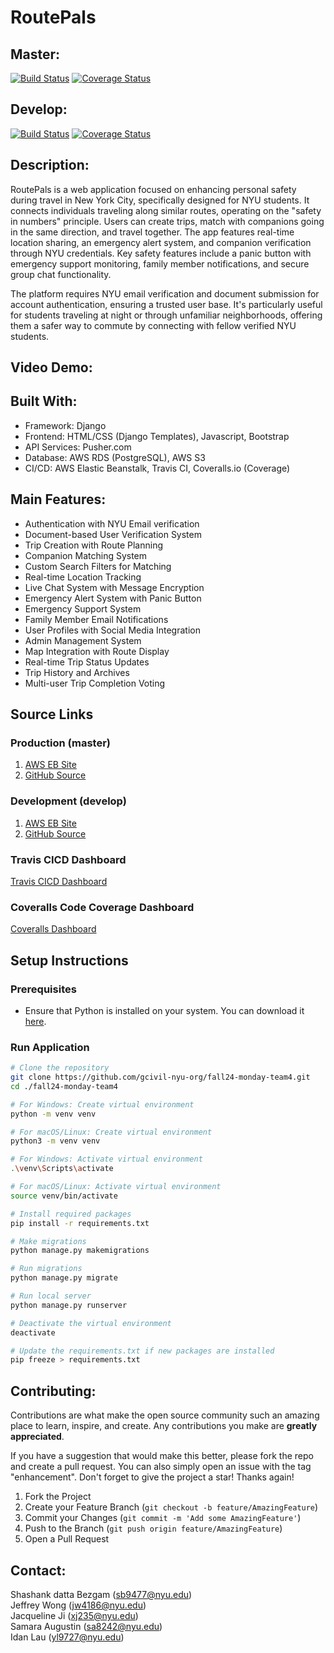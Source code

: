 # RoutePals

## Master:
[![Build Status](https://app.travis-ci.com/gcivil-nyu-org/fall24-monday-team4.svg?branch=master)](https://app.travis-ci.com/gcivil-nyu-org/fall24-monday-team4?branch=master) [![Coverage Status](https://coveralls.io/repos/github/gcivil-nyu-org/fall24-monday-team4/badge.svg?branch=master)](https://coveralls.io/github/gcivil-nyu-org/fall24-monday-team4?branch=master)

## Develop:
[![Build Status](https://app.travis-ci.com/gcivil-nyu-org/fall24-monday-team4.svg?branch=develop)](https://app.travis-ci.com/gcivil-nyu-org/fall24-monday-team4?branch=develop)
[![Coverage Status](https://coveralls.io/repos/github/gcivil-nyu-org/fall24-monday-team4/badge.svg?branch=develop)](https://coveralls.io/github/gcivil-nyu-org/fall24-monday-team4?branch=develop)

## Description:
RoutePals is a web application focused on enhancing personal safety during travel in New York City, specifically designed for NYU students. It connects individuals traveling along similar routes, operating on the "safety in numbers" principle. Users can create trips, match with companions going in the same direction, and travel together. The app features real-time location sharing, an emergency alert system, and companion verification through NYU credentials. Key safety features include a panic button with emergency support monitoring, family member notifications, and secure group chat functionality.

The platform requires NYU email verification and document submission for account authentication, ensuring a trusted user base. It's particularly useful for students traveling at night or through unfamiliar neighborhoods, offering them a safer way to commute by connecting with fellow verified NYU students.

## Video Demo:

## Built With:
- Framework: Django
- Frontend: HTML/CSS (Django Templates), Javascript, Bootstrap
- API Services: Pusher.com
- Database: AWS RDS (PostgreSQL), AWS S3
- CI/CD: AWS Elastic Beanstalk, Travis CI, Coveralls.io (Coverage)

## Main Features:
- Authentication with NYU Email verification
- Document-based User Verification System 
- Trip Creation with Route Planning
- Companion Matching System
- Custom Search Filters for Matching
- Real-time Location Tracking
- Live Chat System with Message Encryption
- Emergency Alert System with Panic Button
- Emergency Support System
- Family Member Email Notifications
- User Profiles with Social Media Integration
- Admin Management System
- Map Integration with Route Display
- Real-time Trip Status Updates
- Trip History and Archives
- Multi-user Trip Completion Voting

## Source Links
### Production (master)
1. [AWS EB Site](https://routepals-prod-env.us-west-2.elasticbeanstalk.com)
2. [GitHub Source](https://github.com/gcivil-nyu-org/fall24-monday-team4/tree/master)

### Development (develop)
1. [AWS EB Site](https://routepals-dev-env.us-west-2.elasticbeanstalk.com)
2. [GitHub Source](https://github.com/gcivil-nyu-org/fall24-monday-team4/tree/develop)

### Travis CICD Dashboard
[Travis CICD Dashboard](https://app.travis-ci.com/github/gcivil-nyu-org/fall24-monday-team4/branches?serverType=git)

### Coveralls Code Coverage Dashboard
[Coveralls Dashboard](https://coveralls.io/github/gcivil-nyu-org/fall24-monday-team4)

## Setup Instructions

### Prerequisites
- Ensure that Python is installed on your system. You can download it [here](https://www.python.org/downloads/).


### Run Application
```bash
# Clone the repository
git clone https://github.com/gcivil-nyu-org/fall24-monday-team4.git
cd ./fall24-monday-team4

# For Windows: Create virtual environment
python -m venv venv

# For macOS/Linux: Create virtual environment
python3 -m venv venv

# For Windows: Activate virtual environment
.\venv\Scripts\activate

# For macOS/Linux: Activate virtual environment
source venv/bin/activate

# Install required packages
pip install -r requirements.txt

# Make migrations
python manage.py makemigrations

# Run migrations
python manage.py migrate

# Run local server
python manage.py runserver

# Deactivate the virtual environment
deactivate

# Update the requirements.txt if new packages are installed
pip freeze > requirements.txt
``` 

## Contributing:
Contributions are what make the open source community such an amazing place to learn, inspire, and create. Any contributions you make are **greatly appreciated**.

If you have a suggestion that would make this better, please fork the repo and create a pull request. You can also simply open an issue with the tag "enhancement".
Don't forget to give the project a star! Thanks again!

1. Fork the Project
2. Create your Feature Branch (`git checkout -b feature/AmazingFeature`)
3. Commit your Changes (`git commit -m 'Add some AmazingFeature'`)
4. Push to the Branch (`git push origin feature/AmazingFeature`)
5. Open a Pull Request

## Contact:
Shashank datta Bezgam (sb9477@nyu.edu)  
Jeffrey Wong (jw4186@nyu.edu)  
Jacqueline Ji (xj235@nyu.edu)  
Samara Augustin (sa8242@nyu.edu)  
Idan Lau (yl9727@nyu.edu)